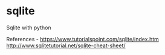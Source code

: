 # sqlite
Sqlite with python

References - 
https://www.tutorialspoint.com/sqlite/index.htm
http://www.sqlitetutorial.net/sqlite-cheat-sheet/
